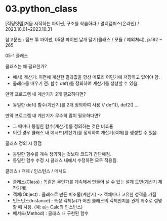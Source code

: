 # 03.python_class
[직딩잇템]처음 시작하는 파이썬, 구조를 학습하라 / 멀티캠퍼스(온라인) / 2023.10.01~2023.10.31

참고문헌 : 점프 투 파이썬, 05장 파이썬 날개 달기(클래스 / 모듈 / 예외처리), p.182 ~ 265

05-1 클래스

클래스는 왜 필요한가?
  - 예시) 계산기: 이전에 계산한 결과값을 항상 메모리 어딘가에 저장하고 있어야 함.
  - 클래스를 배우기 전: 함수 def()를 정의하여 계산기를 생성할 수 있음.

만약 프로그램 내 계산기가 2개 필요하다면?
  - 동일한 def() 함수(계산기)를 2개 정의하여 사용 // def1(), def2() ...

만약 프로그램 내 계산기가 무수히 많이 필요하다면?
  - 그 때마다 동일한 함수(계산기)를 정의하는 것은 비효율
  - 이런 경우 클래스 내 메서드(계산기)를 정의하여 계산기(객체)를 생성할 수 있음.

클래스 정의 시 장점
  - 동일한 함수를 계속 정의하는 것보다 코드가 간단해짐.
  - 동일한 함수 수정 시 클래스 내에서 수정하면 모두 적용됨.

클래스 / 객체 / 인스턴스 / 메서드   
  - 클래스(Class) : 똑같은 무언가를 계속해서 만들어 낼 수 있는 설계 도면(계산기 제작기계)
  - 객체(Object) : 클래스로 만든 피조물(계산기) -> 객체마다 고유한 성격을 가짐
  - 인스턴스(Instance) : 특정 객체(a)가 어떤 클래스의 객체인지를 관계 위주로 설명할 때 사용. (예: a는 Calc의 인스턴스)
  - 메서드(Method) : 클래스 내 구현된 함수

